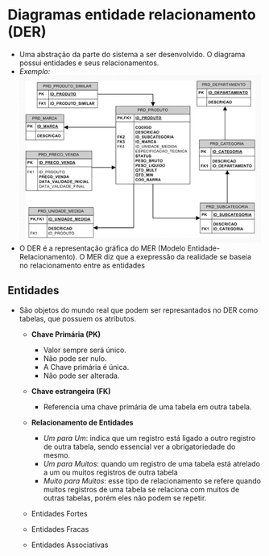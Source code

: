 # Diagramas entidade relacionamento (DER)
- Uma abstração da parte do sistema a ser desenvolvido. O diagrama possui entidades e seus relacionamentos.
- *Exemplo:*
![alt text](image.png)
- O DER é a representação gráfica do MER (Modelo Entidade-Relacionamento). O MER diz que a exepressão da realidade se baseia no relacionamento entre as entidades 

## Entidades
- São objetos do mundo real que podem ser represantados no DER como tabelas, que possuem os atributos. 
    - **Chave Primária (PK)**
        - Valor sempre será único.
        - Não pode ser nulo.
        - A Chave primária é única.
        - Não pode ser alterada.
    - **Chave estrangeira (FK)**
        - Referencia uma chave primária de uma tabela em outra tabela.

    - **Relacionamento de Entidades**
        - *Um para Um*: indica que um registro está ligado a outro registro de outra tabela, sendo essencial ver a obrigatoriedade do mesmo.
        - *Um para Muitos*: quando um registro de uma tabela está atrelado a um ou muitos registros de outra tabela
        - *Muito para Muitos*: esse tipo de relacionamento se refere quando muitos registros de uma tabela se relaciona com muitos de outras tabelas, porém eles não podem se repetir.

    - Entidades Fortes
    - Entidades Fracas
    - Entidades Associativas
